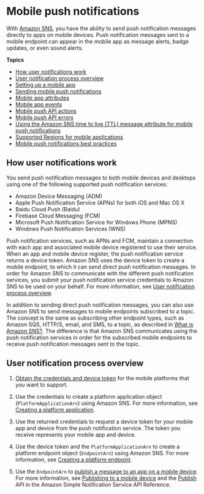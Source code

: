 # Mobile push notifications<a name="sns-mobile-application-as-subscriber"></a>

With [Amazon SNS](https://aws.amazon.com/sns/), you have the ability to send push notification messages directly to apps on mobile devices\. Push notification messages sent to a mobile endpoint can appear in the mobile app as message alerts, badge updates, or even sound alerts\. 

**Topics**
+ [How user notifications work](#sns-how-user-notifications-work)
+ [User notification process overview](#sns-user-notifications-process-overview)
+ [Setting up a mobile app](mobile-push-send.md)
+ [Sending mobile push notifications](mobile-push-notifications.md)
+ [Mobile app attributes](sns-msg-status.md)
+ [Mobile app events](application-event-notifications.md)
+ [Mobile push API actions](mobile-push-api.md)
+ [Mobile push API errors](mobile-push-api-error.md)
+ [Using the Amazon SNS time to live \(TTL\) message attribute for mobile push notifications](sns-ttl.md)
+ [Supported Regions for mobile applications](sns-mobile-push-supported-regions.md)
+ [Mobile push notifications best practices](mobile-push-notifications-best-practices.md)

## How user notifications work<a name="sns-how-user-notifications-work"></a>

You send push notification messages to both mobile devices and desktops using one of the following supported push notification services: 
+ Amazon Device Messaging \(ADM\)
+ Apple Push Notification Service \(APNs\) for both iOS and Mac OS X
+ Baidu Cloud Push \(Baidu\)
+ Firebase Cloud Messaging \(FCM\)
+ Microsoft Push Notification Service for Windows Phone \(MPNS\)
+ Windows Push Notification Services \(WNS\)

Push notification services, such as APNs and FCM, maintain a connection with each app and associated mobile device registered to use their service\. When an app and mobile device register, the push notification service returns a device token\. Amazon SNS uses the device token to create a mobile endpoint, to which it can send direct push notification messages\. In order for Amazon SNS to communicate with the different push notification services, you submit your push notification service credentials to Amazon SNS to be used on your behalf\. For more information, see [User notification process overview](#sns-user-notifications-process-overview)\. 

 In addition to sending direct push notification messages, you can also use Amazon SNS to send messages to mobile endpoints subscribed to a topic\. The concept is the same as subscribing other endpoint types, such as Amazon SQS, HTTP/S, email, and SMS, to a topic, as described in [What is Amazon SNS?](welcome.md)\. The difference is that Amazon SNS communicates using the push notification services in order for the subscribed mobile endpoints to receive push notification messages sent to the topic\.

## User notification process overview<a name="sns-user-notifications-process-overview"></a>

1. [Obtain the credentials and device token](sns-prerequisites-for-mobile-push-notifications.md) for the mobile platforms that you want to support\.

1. Use the credentials to create a platform application object \(`PlatformApplicationArn`\) using Amazon SNS\. For more information, see [Creating a platform application](mobile-push-send-register.md)\.

1. Use the returned credentials to request a device token for your mobile app and device from the push notification service\. The token you receive represents your mobile app and device\.

1. Use the device token and the `PlatformApplicationArn` to create a platform endpoint object \(`EndpointArn`\) using Amazon SNS\. For more information, see [Creating a platform endpoint](mobile-platform-endpoint.md)\.

1. Use the `EndpointArn` to [publish a message to an app on a mobile device](mobile-push-send.md)\. For more information, see [Publishing to a mobile device](mobile-push-send-directmobile.md) and the [Publish](https://docs.aws.amazon.com/sns/latest/api/API_Publish.html) API in the Amazon Simple Notification Service API Reference\.